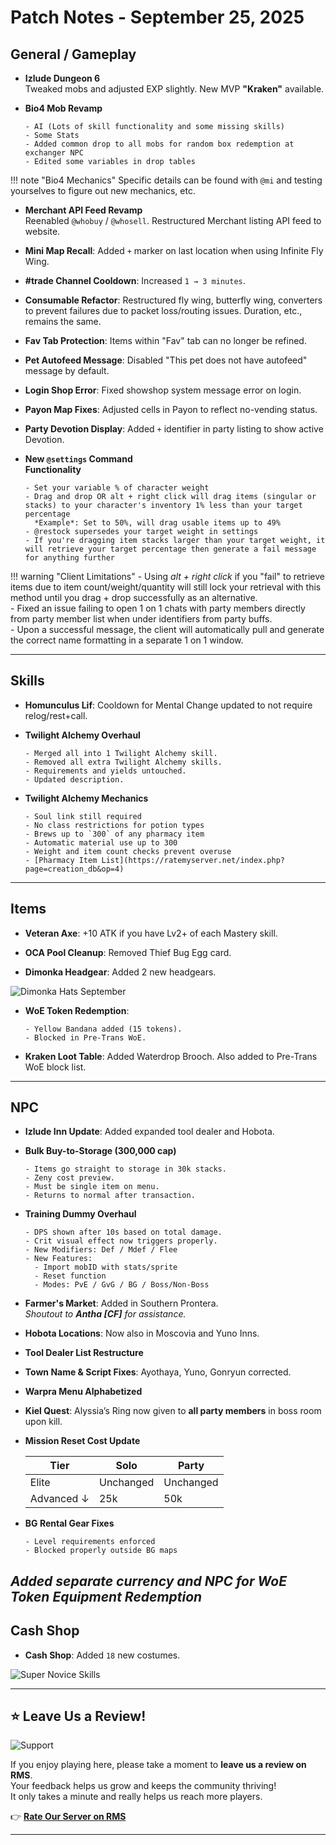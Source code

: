 # Patch Notes - September 25, 2025

## General / Gameplay

- **Izlude Dungeon 6**  
  Tweaked mobs and adjusted EXP slightly. New MVP **"Kraken"** available.

- **Bio4 Mob Revamp**
  ```
  - AI (Lots of skill functionality and some missing skills)  
  - Some Stats  
  - Added common drop to all mobs for random box redemption at exchanger NPC  
  - Edited some variables in drop tables
  ```

!!! note "Bio4 Mechanics"
    Specific details can be found with `@mi` and testing yourselves to figure out new mechanics, etc.      

- **Merchant API Feed Revamp**  
  Reenabled `@whobuy` / `@whosell`. Restructured Merchant listing API feed to website.  

- **Mini Map Recall**: Added `+` marker on last location when using Infinite Fly Wing.

- **#trade Channel Cooldown**: Increased `1 → 3 minutes`.

- **Consumable Refactor**: Restructured fly wing, butterfly wing, converters to prevent failures due to packet loss/routing issues. Duration, etc., remains the same.

- **Fav Tab Protection**: Items within "Fav" tab can no longer be refined.

- **Pet Autofeed Message**: Disabled "This pet does not have autofeed" message by default.

- **Login Shop Error**: Fixed showshop system message error on login.

- **Payon Map Fixes**: Adjusted cells in Payon to reflect no-vending status.

- **Party Devotion Display**: Added `+` identifier in party listing to show active Devotion.

- **New `@settings` Command**  
  **Functionality**
  ```
  - Set your variable % of character weight  
  - Drag and drop OR alt + right click will drag items (singular or stacks) to your character's inventory 1% less than your target percentage  
    *Example*: Set to 50%, will drag usable items up to 49%  
  - @restock supersedes your target weight in settings  
  - If you're dragging item stacks larger than your target weight, it will retrieve your target percentage then generate a fail message for anything further
  ```

!!! warning "Client Limitations"
    - Using *alt + right click* if you "fail" to retrieve items due to item count/weight/quantity will still lock your retrieval with this method until you drag + drop successfully as an alternative.  
    - Fixed an issue failing to open 1 on 1 chats with party members directly from party member list when under identifiers from party buffs.  
    - Upon a successful message, the client will automatically pull and generate the correct name formatting in a separate 1 on 1 window.


---

## Skills

- **Homunculus Lif**: Cooldown for Mental Change updated to not require relog/rest+call.

- **Twilight Alchemy Overhaul**
  ```
  - Merged all into 1 Twilight Alchemy skill.  
  - Removed all extra Twilight Alchemy skills.  
  - Requirements and yields untouched.  
  - Updated description.
  ```

- **Twilight Alchemy Mechanics**
  ```
  - Soul link still required  
  - No class restrictions for potion types  
  - Brews up to `300` of any pharmacy item  
  - Automatic material use up to 300  
  - Weight and item count checks prevent overuse  
  - [Pharmacy Item List](https://ratemyserver.net/index.php?page=creation_db&op=4)
  ```

---

## Items

- **Veteran Axe**: +10 ATK if you have Lv2+ of each Mastery skill.

- **OCA Pool Cleanup**: Removed Thief Bug Egg card.

- **Dimonka Headgear**: Added 2 new headgears.

![Dimonka Hats September](img/dimonka-sept.webp)

- **WoE Token Redemption**:
  ```
  - Yellow Bandana added (15 tokens).  
  - Blocked in Pre-Trans WoE.
  ```

- **Kraken Loot Table**: Added Waterdrop Brooch. Also added to Pre-Trans WoE block list.

---

## NPC

- **Izlude Inn Update**: Added expanded tool dealer and Hobota.

- **Bulk Buy-to-Storage (300,000 cap)**
  ```
  - Items go straight to storage in 30k stacks.  
  - Zeny cost preview.  
  - Must be single item on menu.  
  - Returns to normal after transaction.
  ```

- **Training Dummy Overhaul**
  ```
  - DPS shown after 10s based on total damage.  
  - Crit visual effect now triggers properly.  
  - New Modifiers: Def / Mdef / Flee  
  - New Features:  
    - Import mobID with stats/sprite  
    - Reset function  
    - Modes: PvE / GvG / BG / Boss/Non-Boss
  ```

- **Farmer's Market**: Added in Southern Prontera.  
*Shoutout to **Antha [CF]** for assistance.*

- **Hobota Locations**: Now also in Moscovia and Yuno Inns.

- **Tool Dealer List Restructure**

- **Town Name & Script Fixes**: Ayothaya, Yuno, Gonryun corrected.

- **Warpra Menu Alphabetized**

- **Kiel Quest**: Alyssia’s Ring now given to **all party members** in boss room upon kill.

- **Mission Reset Cost Update**

  | Tier        | Solo  | Party |
  |-------------|-------|-------|
  | Elite       | Unchanged | Unchanged |
  | Advanced ↓  | 25k   | 50k   |

- **BG Rental Gear Fixes**
  ```
  - Level requirements enforced  
  - Blocked properly outside BG maps
  ```
*Added separate currency and NPC for WoE Token Equipment Redemption*
---

## Cash Shop

- **Cash Shop**: Added `18` new costumes.

![Super Novice Skills](img/cash-shop-sept.webp)

---

## ⭐ Leave Us a Review!

![Support](img/writereviewover2.gif)

If you enjoy playing here, please take a moment to **leave us a review on RMS**.  
Your feedback helps us grow and keeps the community thriving!  
It only takes a minute and really helps us reach more players.

👉 [**Rate Our Server on RMS**](https://ratemyserver.net/index.php?page=detailedlistserver&serid=22102&url_sname=UARO%20World%20of%20your%20dream)

---

